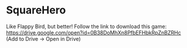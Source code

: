 # SquareHero
Like Flappy Bird, but better!
Follow the link to download this game:
https://drive.google.com/open?id=0B38DoMhXn8PfbEFHbkRpZnBZRHc
(Add to Drive -> Open in Drive)
